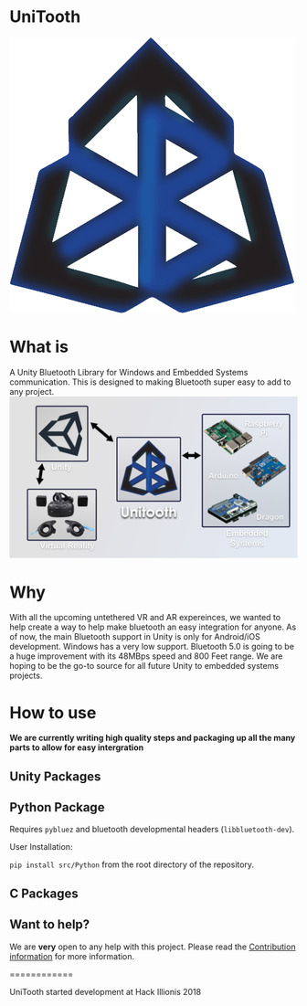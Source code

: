 # UniTooth
![Logo](unitooth_logo_thumbnail.png)

# What is 
A Unity Bluetooth Library for Windows and Embedded Systems communication. This is designed to making Bluetooth super easy to add to any project.
![Logo](Unitooth%20High%20Level%20Diagram.png)

# Why
With all the upcoming untethered VR and AR expereinces, we wanted to help create a way to help make bluetooth an easy integration for anyone. As of now, the main Bluetooth support in Unity is only for Android/iOS development. Windows has a very low support. Bluetooth 5.0 is going to be a huge improvement with its 48MBps speed and 800 Feet range. We are hoping to be the go-to source for all future Unity to embedded systems projects.

# How to use

**We are currently writing high quality steps and packaging up all the many parts to allow for easy intergration**

## Unity Packages

## Python Package

Requires `pybluez` and bluetooth developmental headers
(`libbluetooth-dev`).

User Installation:

`pip install src/Python` from the root directory of the repository.

## C Packages

## Want to help?

We are **very** open to any help with this project. Please read the [Contribution information](https://github.com/sjfricke/UniTooth/blob/master/CONTRIBUTING.md) for more information.

============

UniTooth started development at Hack Illionis 2018
